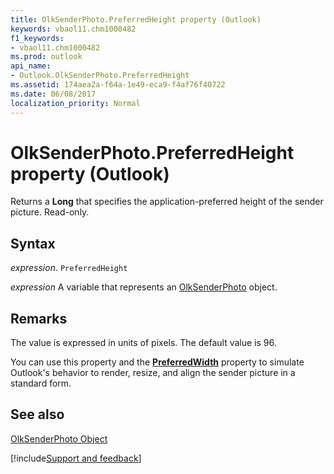 ```yaml
---
title: OlkSenderPhoto.PreferredHeight property (Outlook)
keywords: vbaol11.chm1000482
f1_keywords:
- vbaol11.chm1000482
ms.prod: outlook
api_name:
- Outlook.OlkSenderPhoto.PreferredHeight
ms.assetid: 174aea2a-f64a-1e49-eca9-f4af76f40722
ms.date: 06/08/2017
localization_priority: Normal
---
```



# OlkSenderPhoto.PreferredHeight property (Outlook)

Returns a  **Long** that specifies the application-preferred height of the sender picture. Read-only.


## Syntax

_expression_. `PreferredHeight`

_expression_ A variable that represents an [OlkSenderPhoto](Outlook.OlkSenderPhoto.md) object.


## Remarks

The value is expressed in units of pixels. The default value is 96.

 You can use this property and the **[PreferredWidth](Outlook.OlkSenderPhoto.PreferredWidth.md)** property to simulate Outlook's behavior to render, resize, and align the sender picture in a standard form.


## See also


[OlkSenderPhoto Object](Outlook.OlkSenderPhoto.md)

[!include[Support and feedback](~/includes/feedback-boilerplate.md)]